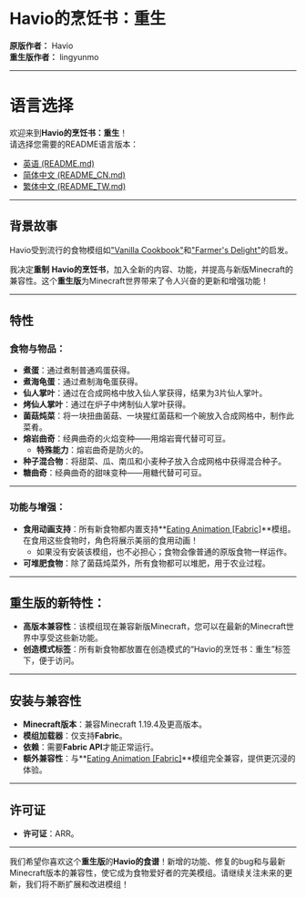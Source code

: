 # Havio的烹饪书：重生
**原版作者：** Havio  
**重生版作者：** lingyunmo

---

# 语言选择

欢迎来到**Havio的烹饪书：重生**！  
请选择您需要的README语言版本：

- [英语 (README.md)](README.md)
- [简体中文 (README_CN.md)](README_CN.md)
- [繁体中文 (README_TW.md)](README_TW.md)

---

## 背景故事
Havio受到流行的食物模组如["Vanilla Cookbook"](https://modrinth.com/mod/vanillacookbook)和["Farmer's Delight"](https://modrinth.com/mod/farmers-delight-fabric)的启发。

我决定**重制** **Havio的烹饪书**，加入全新的内容、功能，并提高与新版Minecraft的兼容性。这个**重生版**为Minecraft世界带来了令人兴奋的更新和增强功能！

---

## 特性
### 食物与物品：
- **煮蛋**：通过煮制普通鸡蛋获得。
- **煮海龟蛋**：通过煮制海龟蛋获得。
- **仙人掌叶**：通过在合成网格中放入仙人掌获得，结果为3片仙人掌叶。
- **烤仙人掌叶**：通过在炉子中烤制仙人掌叶获得。
- **菌菇炖菜**：将一块扭曲菌菇、一块猩红菌菇和一个碗放入合成网格中，制作此菜肴。
- **熔岩曲奇**：经典曲奇的火焰变种——用熔岩膏代替可可豆。
    - **特殊能力**：熔岩曲奇是防火的。
- **种子混合物**：将甜菜、瓜、南瓜和小麦种子放入合成网格中获得混合种子。
- **糖曲奇**：经典曲奇的甜味变种——用糖代替可可豆。

---

### 功能与增强：
- **食用动画支持**：所有新食物都内置支持**[Eating Animation [Fabric]](https://modrinth.com/mod/eating-animation)**模组。在食用这些食物时，角色将展示美丽的食用动画！
    - 如果没有安装该模组，也不必担心；食物会像普通的原版食物一样运作。
- **可堆肥食物**：除了菌菇炖菜外，所有食物都可以堆肥，用于农业过程。

---

## 重生版的新特性：
- **高版本兼容性**：该模组现在兼容新版Minecraft，您可以在最新的Minecraft世界中享受这些新功能。
- **创造模式标签**：所有新食物都放置在创造模式的“Havio的烹饪书：重生”标签下，便于访问。

---

## 安装与兼容性
- **Minecraft版本**：兼容Minecraft 1.19.4及更高版本。
- **模组加载器**：仅支持**Fabric**。
- **依赖**：需要**Fabric API**才能正常运行。
- **额外兼容性**：与**[Eating Animation [Fabric]](https://modrinth.com/mod/eating-animation)**模组完全兼容，提供更沉浸的体验。

---

## 许可证
- **许可证**：ARR。

---

我们希望你喜欢这个**重生版**的**Havio的食谱**！新增的功能、修复的bug和与最新Minecraft版本的兼容性，使它成为食物爱好者的完美模组。请继续关注未来的更新，我们将不断扩展和改进模组！